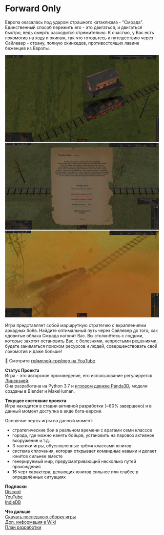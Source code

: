 # Forward Only

Европа оказалась под ударом страшного катаклизма - "Смрада". Единственный способ пережить его - это двигаться, и двигаться быстро, ведь смерть расходится стремительно. К счастью, у Вас есть локомотив на ходу и экипаж, так что готовьтесь к путешествию через Сайлевер - страну, полную скинхедов, противостоящих лавине беженцев из Европы.

![image](https://github.com/IlyaFaer/ForwardOnlyGame/blob/master/preview/screenshot1.png?raw=true)
![image](https://github.com/IlyaFaer/ForwardOnlyGame/blob/master/preview/screenshot2.png?raw=true)
![image](https://github.com/IlyaFaer/ForwardOnlyGame/blob/master/preview/screenshot3.png?raw=true)

Игра представляет собой маршрутную стратегию с вкраплениями аркадных боёв. Найдите оптимальный путь через Сайлевер до того, как ядовитые облака Смрада нагонят Вас. Вы столкнётесь с людьми, которые захотят остановить Вас, с болезнями, непростыми решениями, будете заниматься поиском ресурсов и людей, совершенствовать свой локомотив и даже больше!

:cinema: Смотрите [геймплей-трейлер на YouTube](https://youtu.be/AjvDuXsIizs).

**Статус Проекта**  
Игра - это авторское произведение, его использование регулируется [Лицензией](https://github.com/IlyaFaer/ForwardOnlyGame/blob/master/LICENSE.md).  
Она разработана на Python 3.7 и [игровом движке Panda3D](https://www.panda3d.org/), модели созданы в Blender и MakeHuman.

**Текущее состояние проекта**  
Игра находится в стадии активной разработки (~80% завершено) и в данный момент доступна в виде бета-версии.

Основные черты игры на данный момент:
- стратегические бои в реальном времени с врагами семи классов
- города, где можно нанять бойцов, установить на паровоз активное вооружение и т.д.
- 3 тактики игры, обусловленные трёмя классами юнитов
- система сплочения, которая открывает командные навыки и делает юнитов сильнее вместе
- генерируемый мир, предусматривающий несколько путей прохождения
- 16 черт характера, делающих юнитов сильнее или слабее в определённых ситуациях

**Подписки**  
[Discord](https://discord.gg/8UgFJAWsFx)  
[YouTube](https://www.youtube.com/channel/UCKmtk9K6VkcQdOMiE7H-W9w)  
[IndieDB](https://www.indiedb.com/games/forward-only)

**Что дальше**  
[Скачать последнюю сборку игры](https://github.com/IlyaFaer/ForwardOnlyGame/releases)  
[Доп. информация в Wiki](https://github.com/IlyaFaer/ForwardOnlyGame/wiki)  
[План разработки](https://github.com/IlyaFaer/ForwardOnlyGame/projects)
